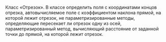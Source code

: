 Класс «Отрезок». В классе определить поля с координатами концов отрезка, автовычисляемое  поле с коэффициентом наклона прямой, на  которой лежит отрезок, не параметризированные методы, определяющие пересекает ли отрезок одну из осей, параметризированный метод, вычисляющий  расстояние от заданной точки до прямой, на которой лежит отрезок.
